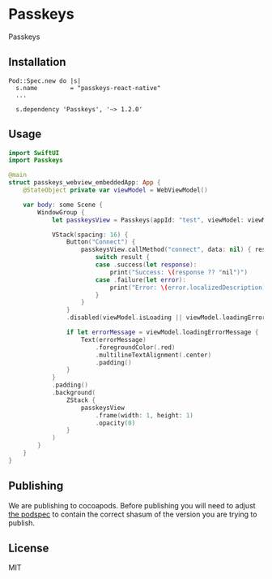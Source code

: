 # Passkeys

Passkeys

## Installation

```pod
Pod::Spec.new do |s|
  s.name         = "passkeys-react-native"
  ...

  s.dependency 'Passkeys', '~> 1.2.0'
```

## Usage

```swift
import SwiftUI
import Passkeys

@main
struct passkeys_webview_embeddedApp: App {
    @StateObject private var viewModel = WebViewModel()

    var body: some Scene {
        WindowGroup {
            let passkeysView = Passkeys(appId: "test", viewModel: viewModel)

            VStack(spacing: 16) {
                Button("Connect") {
                    passkeysView.callMethod("connect", data: nil) { result in
                        switch result {
                        case .success(let response):
                            print("Success: \(response ?? "nil")")
                        case .failure(let error):
                            print("Error: \(error.localizedDescription)")
                        }
                    }
                }
                .disabled(viewModel.isLoading || viewModel.loadingErrorMessage != nil)

                if let errorMessage = viewModel.loadingErrorMessage {
                    Text(errorMessage)
                        .foregroundColor(.red)
                        .multilineTextAlignment(.center)
                        .padding()
                }
            }
            .padding()
            .background(
                ZStack {
                    passkeysView
                        .frame(width: 1, height: 1)
                        .opacity(0)
                }
            )
        }
    }
}
```

## Publishing

We are publishing to cocoapods. Before publishing you will need to adjust [the podspec](./Passkeys.podspec) to contain the correct shasum of the version you are trying to publish.

## License

MIT
